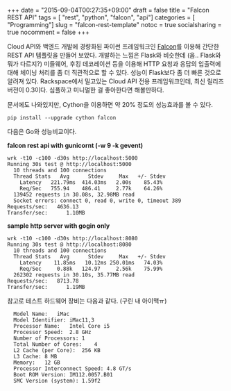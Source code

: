 +++
date          = "2015-09-04T00:27:35+09:00"
draft         = false
title         = "Falcon REST API"
tags          = [ "rest", "python", "falcon", "api"]
categories    = [ "Programming"]
slug          = "falcon-rest-template"
notoc         = true
socialsharing = true
nocomment     = false
+++

Cloud API와 백엔드 개발에 경량화된 파이썬 프레임워크인 [Falcon](http://falconframework.org)를 이용해 간단한 REST API 템플릿을 만들어 보았다. 개발하는 느낌은 Flask와 비슷한데 (음.. Flask와 뭐가 다르지?) 미들웨어, 후킹 데코레이션 등을 이용해 HTTP 요청과 응답의 입출력에 대해 체이닝 처리를 좀 더 직관적으로 할 수 있다. 성능이 Flask보다 좀 더 빠른 것으로 알려져 있다. Rackspace에서 밀고있는 Cloud API 전용 프레임워크인데, 최신 릴리즈 버전이 0.3이다. 심플하고 미니멀한 걸 좋아한다면 해볼만하다.

문서에도 나와있지만, Cython을 이용하면 약 20% 정도의 성능효과를 볼 수 있다.

```
pip install --upgrade cython falcon
```

다음은 Go와 성능비교이다.

**falcon rest api with gunicornt (-w 9 -k gevent)**
```
wrk -t10 -c100 -d30s http://localhost:5000
Running 30s test @ http://localhost:5000
  10 threads and 100 connections
  Thread Stats   Avg      Stdev     Max   +/- Stdev
    Latency   221.79ms  414.03ms   2.00s    85.43%
    Req/Sec   755.94    486.41     2.77k    64.26%
  139452 requests in 30.08s, 32.98MB read
  Socket errors: connect 0, read 0, write 0, timeout 389
Requests/sec:   4636.13
Transfer/sec:      1.10MB
```

**sample http server with gogin only**
```
wrk -t10 -c100 -d30s http://localhost:8080
Running 30s test @ http://localhost:8080
  10 threads and 100 connections
  Thread Stats   Avg      Stdev     Max   +/- Stdev
    Latency    11.85ms   10.12ms 250.01ms   74.03%
    Req/Sec     0.88k   124.97     2.56k    75.99%
  262302 requests in 30.10s, 35.77MB read
Requests/sec:   8713.78
Transfer/sec:      1.19MB
```

참고로 테스트 하드웨어 장비는 다음과 같다. (구린 내 아이맥ㅠ)
```
  Model Name:	iMac
  Model Identifier:	iMac11,3
  Processor Name:	Intel Core i5
  Processor Speed:	2.8 GHz
  Number of Processors:	1
  Total Number of Cores:	4
  L2 Cache (per Core):	256 KB
  L3 Cache:	8 MB
  Memory:	12 GB
  Processor Interconnect Speed:	4.8 GT/s
  Boot ROM Version:	IM112.0057.B01
  SMC Version (system):	1.59f2
```
